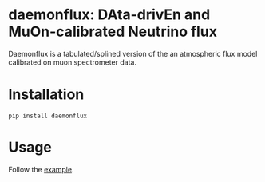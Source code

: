 # daemonflux: DAta-drivEn and MuOn-calibrated Neutrino flux

Daemonflux is a tabulated/splined version of the an atmospheric flux model calibrated on muon spectrometer data.

# Installation

`pip install daemonflux`

# Usage

Follow the [example](examples/example.ipynb).

